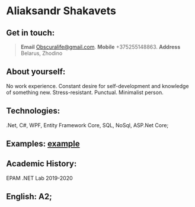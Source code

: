 # Aliaksandr Shakavets

## Get in touch:
> **Email** Obscuralife@gmail.com.
> **Mobile** +375255148863.
> **Address** Belarus, Zhodino

## About yourself:
No work experience. 
Constant desire for self-development and knowledge of something new. 
Stress-resistant.
Punctual.
Minimalist person.
			
## Technologies:
.Net, C#, WPF, Entity Framework Core, SQL, NoSql, ASP.Net Core; 
			
## Examples: [example](https://github.com/Obscuralife/MyFirstBlog)
		
## Academic History: 
EPAM .NET Lab 2019-2020
			
## English: A2;
